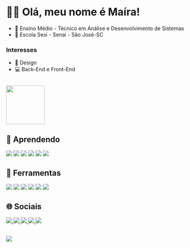#  🐱‍💻 Olá, meu nome é Maíra!

- 📓 Ensino Médio - Técnico em Análise e Desenvolvimento de Sistemas <br>
- 🏫 Escola Sesi - Senai - São José-SC <br>
###   Interesses
- 🎨 Design <br>
- 💻 Back-End e Front-End <br>
## 
<div>
  <img height="105em" src="https://github-readme-stats.vercel.app/api/top-langs/?username=maira-ag&layout=compact&langs_count=16&theme=discord_old_blurple&hide_border=true&card_width=810&border_radius=4.5"/>
</div>

## 📖 Aprendendo
<div style="display: inline_block">
  <img src= "https://img.shields.io/badge/CSS3-1572B6?style=for-the-badge&logo=css3&logoColor=white">
  <img src= "https://img.shields.io/badge/HTML5-E34F26?style=for-the-badge&logo=html5&logoColor=white">
  <img src= "https://img.shields.io/badge/JavaScript-F7DF1E.svg?style=for-the-badge&logo=JavaScript&logoColor=black">
  <img src= "https://img.shields.io/badge/Node.js-339933.svg?style=for-the-badge&logo=nodedotjs&logoColor=white">
  <img src="https://img.shields.io/badge/Adobe%20Photoshop-31A8FF.svg?style=for-the-badge&logo=Adobe-Photoshop&logoColor=white">
  <img src="https://img.shields.io/badge/React-61DAFB.svg?style=for-the-badge&logo=React&logoColor=black">
 </div>
 
 ## 🔧 Ferramentas
 <div style="display: inline_block">
  <img src= "https://img.shields.io/badge/Figma-4153a3?style=for-the-badge&logo=figma&logoColor=white">
  <img src= "https://img.shields.io/badge/Canva-%2300C4CC.svg?&style=for-the-badge&logo=Canva&logoColor=white">
  <img src= "https://img.shields.io/badge/Visual_Studio-5C2D91?style=for-the-badge&logo=visual%20studio&logoColor=white">
  <img src= "https://img.shields.io/badge/Notion-000000?style=for-the-badge&logo=notion&logoColor=white">
  <img src= "https://img.shields.io/badge/sqlite-%2307405e.svg?style=for-the-badge&logo=sqlite&logoColor=white">
  <img src= "https://img.shields.io/badge/Git-F05032.svg?style=for-the-badge&logo=Git&logoColor=white">
  </div>
 
 ## 🌐 Sociais
 <div style="display: inline_block">
  <a href="https://www.behance.net/maira-ag" target="_blank"</a> <img src= "https://img.shields.io/badge/Behance-0054F7?style=for-the-badge&logo=behance&logoColor=white">
  <a href="https://github.com/maira-ag" target="_blank"</a> <img src= "https://img.shields.io/badge/GitHub-100000?style=for-the-badge&logo=github&logoColor=white">
    <a href="https://www.instagram.com/n4vy.graphics/" target="_blank"</a> <img src= "https://img.shields.io/badge/Instagram-E4405F.svg?style=for-the-badge&logo=Instagram&logoColor=white">
  <a href="https://www.last.fm/pt/user/N4VYx" target="_blank"</a> <img src= "https://img.shields.io/badge/Last.fm-D51007.svg?style=for-the-badge&logo=lastdotfm&logoColor=white">
  <a href="https://ko-fi.com/mairaaguiar#" target="_blank"</a> <img src= "https://img.shields.io/badge/Kofi-FF5E5B.svg?style=for-the-badge&logo=Ko-fi&logoColor=white">
  </div>
<br>
 
 [![](https://visitcount.itsvg.in/api?id=maduveridiano&icon=2&color=6)](https://visitcount.itsvg.in)
 
  

 
 
 
  
